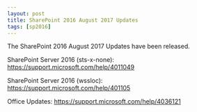 ```yaml
---
layout: post
title: SharePoint 2016 August 2017 Updates
tags: [sp2016]
---
```


The SharePoint 2016 August 2017 Updates have been released.

SharePoint Server 2016 (sts-x-none): <https://support.microsoft.com/help/4011049>

SharePoint Server 2016 (wssloc): <https://support.microsoft.com/help/401105>

Office Updates: <https://support.microsoft.com/help/4036121>